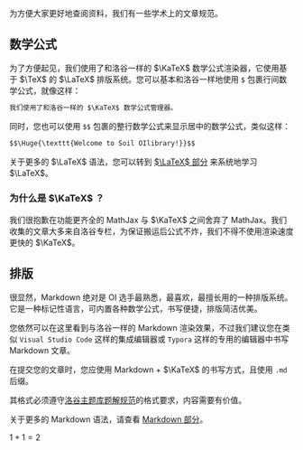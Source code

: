 为方便大家更好地查阅资料，我们有一些学术上的文章规范。

## 数学公式

为了方便起见，我们使用了和洛谷一样的 $\KaTeX$ 数学公式渲染器，它使用基于 $\TeX$ 的 $\LaTeX$ 排版系统。您可以基本和洛谷一样地使用 `$` 包裹行间数学公式，就像这样：

```markdown
我们使用了和洛谷一样的 $\KaTeX$ 数学公式管理器。
```

同时，您也可以使用 `$$` 包裹的整行数学公式来显示居中的数学公式，类似这样：

```markdown
$$\Huge{\texttt{Welcome to Soil OIlibrary!}}$$
```

关于更多的 $\LaTeX$ 语法，您可以转到 [$\LaTeX$ 部分]() 来系统地学习 $\LaTeX$。

### 为什么是 $\KaTeX$ ？

我们很抱歉在功能更齐全的 MathJax 与 $\KaTeX$ 之间舍弃了 MathJax。我们收集的文章大多来自洛谷专栏，为保证搬运后公式不炸，我们不得不使用渲染速度更快的 $\KaTeX$。

## 排版

很显然，Markdown 绝对是 OI 选手最熟悉，最喜欢，最擅长用的一种排版系统。它是一种标记性语言，可内置各种数学公式，书写便捷，排版简洁优美。

您依然可以在这里看到与洛谷一样的 Markdown 渲染效果，不过我们建议您在类似 `Visual Studio Code` 这样的集成编辑器或 `Typora` 这样的专用的编辑器中书写 Markdown 文章。

在提交您的文章时，您应使用 Markdown + $\KaTeX$ 的书写方式，且使用 `.md` 后缀。

其格式必须遵守[洛谷主题库题解规范]()的格式要求，内容需要有价值。

关于更多的 Markdown 语法，请查看 [Markdown 部分]()。

$1+1=2$